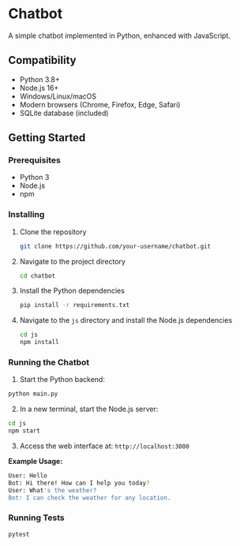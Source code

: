 # Chatbot

A simple chatbot implemented in Python, enhanced with JavaScript.

## Compatibility

- Python 3.8+
- Node.js 16+
- Windows/Linux/macOS
- Modern browsers (Chrome, Firefox, Edge, Safari)
- SQLite database (included)

## Getting Started

### Prerequisites

- Python 3
- Node.js
- npm

### Installing

1. Clone the repository
   ```sh
   git clone https://github.com/your-username/chatbot.git
   ```
2. Navigate to the project directory
   ```sh
   cd chatbot
   ```
3. Install the Python dependencies
   ```sh
   pip install -r requirements.txt
   ```
4. Navigate to the `js` directory and install the Node.js dependencies
   ```sh
   cd js
   npm install
   ```

### Running the Chatbot

1. Start the Python backend:
```sh
python main.py
```

2. In a new terminal, start the Node.js server:
```sh
cd js
npm start
```

3. Access the web interface at:
`http://localhost:3000`

**Example Usage:**
```sh
User: Hello
Bot: Hi there! How can I help you today?
User: What's the weather?
Bot: I can check the weather for any location.
```

### Running Tests

```sh
pytest
```
